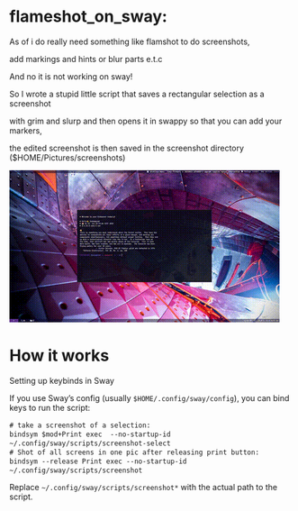 # flameshot_on_sway:
As of i do really need something like flamshot to do screenshots,

add markings and hints or blur parts e.t.c

And no it is not working on sway!


So I wrote a stupid little script that saves a rectangular selection as a screenshot 

with grim and slurp and then opens it in swappy so that you can add your markers, 

the edited screenshot is then saved in the screenshot directory ($HOME/Pictures/screenshots)


![animation](https://raw.githubusercontent.com/killajoe/sway_tools/refs/heads/main/flameshot_on_sway/screenshot-flamshotalike.gif)


# How it works

Setting up keybinds in Sway

If you use Sway’s config (usually `$HOME/.config/sway/config`), you can bind keys to run the script:

``` 
# take a screenshot of a selection:
bindsym $mod+Print exec  --no-startup-id ~/.config/sway/scripts/screenshot-select
# Shot of all screens in one pic after releasing print button:
bindsym --release Print exec --no-startup-id ~/.config/sway/scripts/screenshot
```

Replace `~/.config/sway/scripts/screenshot*` with the actual path to the script.
